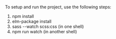 To setup and run the project, use the following steps:

1. npm install
2. elm-package install
3. sass --watch scss:css   (in one shell)
4. npm run watch           (in another shell)
